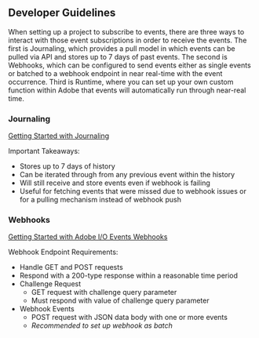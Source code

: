 ## Developer Guidelines

When setting up a project to subscribe to events, there are three ways to interact with those event subscriptions in order to receive the events.  The first is Journaling, which provides a pull model in which events can be pulled via API and stores up to 7 days of past events.  The second is Webhooks, which can be configured to send events either as single events or batched to a webhook endpoint in near real-time with the event occurrence.  Third is Runtime, where you can set up your own custom function within Adobe that events will automatically run through near-real time.

### Journaling

[Getting Started with Journaling](../../journaling-intro.md)

Important Takeaways:

- Stores up to 7 days of history
- Can be iterated through from any previous event within the history
- Will still receive and store events even if webhook is failing
- Useful for fetching events that were missed due to webhook issues or for a pulling mechanism instead of webhook push

### Webhooks

[Getting Started with Adobe I/O Events Webhooks](/src/pages/guides/)

Webhook Endpoint Requirements:

- Handle GET and POST requests
- Respond with a 200-type response within a reasonable time period
- Challenge Request
    - GET request with challenge query parameter
    - Must respond with value of challenge query parameter
- Webhook Events
    - POST request with JSON data body with one or more events
    - *Recommended to set up webhook as batch*
